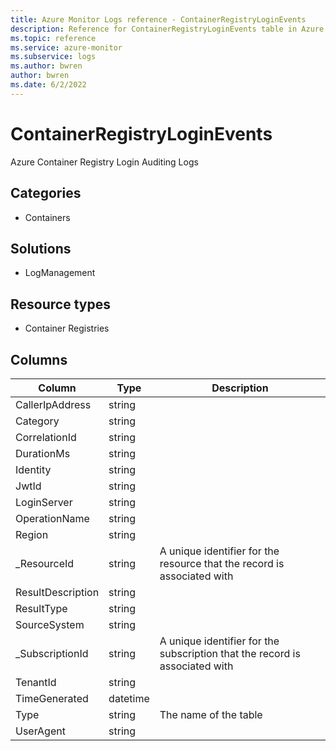 ```yaml
---
title: Azure Monitor Logs reference - ContainerRegistryLoginEvents
description: Reference for ContainerRegistryLoginEvents table in Azure Monitor Logs.
ms.topic: reference
ms.service: azure-monitor
ms.subservice: logs
ms.author: bwren
author: bwren
ms.date: 6/2/2022
---
```


# ContainerRegistryLoginEvents

 Azure Container Registry Login Auditing Logs

## Categories

- Containers
## Solutions

- LogManagement
## Resource types

- Container Registries




## Columns

| Column | Type | Description |
| --- | --- | --- |
| CallerIpAddress | string |  |
| Category | string |  |
| CorrelationId | string |  |
| DurationMs | string |  |
| Identity | string |  |
| JwtId | string |  |
| LoginServer | string |  |
| OperationName | string |  |
| Region | string |  |
| _ResourceId | string | A unique identifier for the resource that the record is associated with |
| ResultDescription | string |  |
| ResultType | string |  |
| SourceSystem | string |  |
| _SubscriptionId | string | A unique identifier for the subscription that the record is associated with |
| TenantId | string |  |
| TimeGenerated | datetime |  |
| Type | string | The name of the table |
| UserAgent | string |  |
